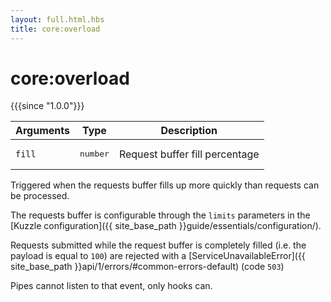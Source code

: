 ```yaml
---
layout: full.html.hbs
title: core:overload
---
```


# core:overload

{{{since "1.0.0"}}}

| Arguments | Type | Description |
|-----------|------|-------------|
| `fill` | <pre>number</pre> | Request buffer fill percentage |

Triggered when the requests buffer fills up more quickly than requests can be processed.

The requests buffer is configurable through the `limits` parameters in the [Kuzzle configuration]({{ site_base_path }}guide/essentials/configuration/).

Requests submitted while the request buffer is completely filled (i.e. the payload is equal to `100`) are rejected with a [ServiceUnavailableError]({{ site_base_path }}api/1/errors/#common-errors-default) (code `503`)

<div class="alert alert-info">Pipes cannot listen to that event, only hooks can.</div>
